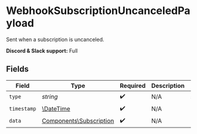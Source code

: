 # WebhookSubscriptionUncanceledPayload

Sent when a subscription is uncanceled.

**Discord & Slack support:** Full


## Fields

| Field                                                              | Type                                                               | Required                                                           | Description                                                        | Example                                                            |
| ------------------------------------------------------------------ | ------------------------------------------------------------------ | ------------------------------------------------------------------ | ------------------------------------------------------------------ | ------------------------------------------------------------------ |
| `type`                                                             | *string*                                                           | :heavy_check_mark:                                                 | N/A                                                                | subscription.uncanceled                                            |
| `timestamp`                                                        | [\DateTime](https://www.php.net/manual/en/class.datetime.php)      | :heavy_check_mark:                                                 | N/A                                                                |                                                                    |
| `data`                                                             | [Components\Subscription](../../Models/Components/Subscription.md) | :heavy_check_mark:                                                 | N/A                                                                |                                                                    |